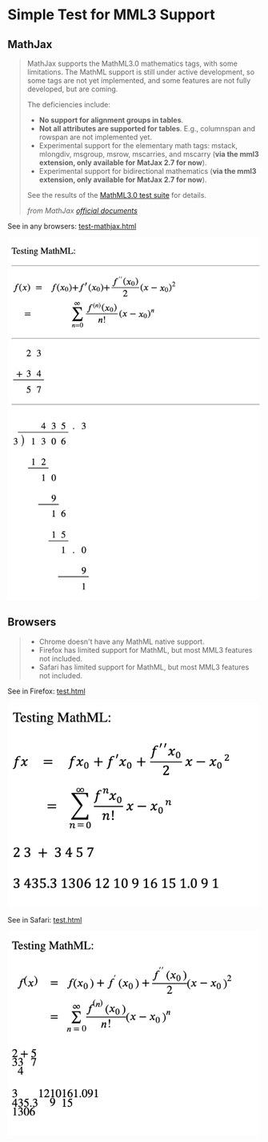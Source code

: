 # Simple Test for MML3 Support

## MathJax

> MathJax supports the MathML3.0 mathematics tags, with some limitations. The MathML support is still under active development, so some tags are not yet implemented, and some features are not fully developed, but are coming.
> 
> The deficiencies include:
> - **No support for alignment groups in tables**.
> - **Not all attributes are supported for tables**. E.g., columnspan and rowspan are not implemented yet.
> - Experimental support for the elementary math tags: mstack, mlongdiv, msgroup, msrow, mscarries, and mscarry (**via the mml3 extension, only available for MatJax 2.7 for now**).
> - Experimental support for bidirectional mathematics (**via the mml3 extension, only available for MatJax 2.7 for now**).
> 
> See the results of the [MathML3.0 test suite](http://www.w3.org/Math/testsuite/results/tests.html) for details.
> 
> *from MathJax [official documents](http://docs.mathjax.org/en/latest/input/mathml.html#supported-mathml-tags)*

See in any browsers: [test-mathjax.html](test-mathjax.html)

![In any browsers with MathJax 2.x and mml3 extension](screens/any-browsers-with-mathjax2+mml3ext.png)

## Browsers

> - Chrome doesn't have any MathML native support.
> - Firefox has limited support for MathML, but most MML3 features not included.
> - Safari has limited support for MathML, but most MML3 features not included.

See in Firefox: [test.html](test.html)

![In Firefox native](screens/firefox-native.png)

See in Safari: [test.html](test.html)

![In Safari native](screens/safari-native.png)